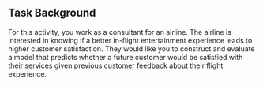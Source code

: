 ## Task Background

For this activity, you work as a consultant for an airline. The airline is interested in knowing if a better in-flight entertainment experience leads to higher customer satisfaction. They would like you to construct and evaluate a model that predicts whether a future customer would be satisfied with their services given previous customer feedback about their flight experience.
